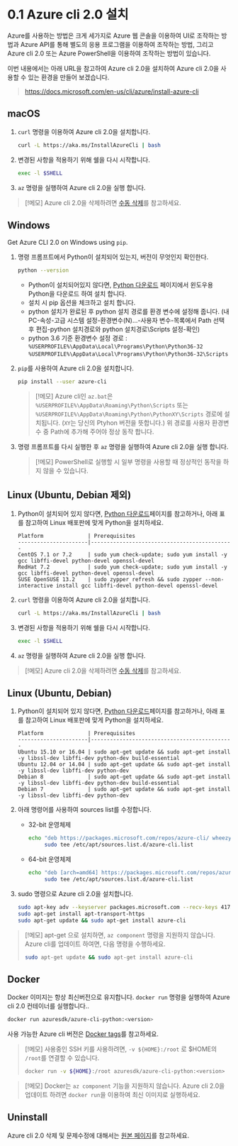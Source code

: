 # 0.1 Azure cli 2.0 설치
Azure를 사용하는 방법은 크게 세가지로 Azure 웹 콘솔을 이용하여 UI로 조작하는 방법과 Azure API를 통해 별도의 응용 프로그램을 이용하여 조작하는 방법, 그리고 Azure cli 2.0 또는 Azure PowerShell을 이용하여 조작하는 방법이 있습니다.

이번 내용에서는 아래 URL을 참고하여 Azure cli 2.0을 설치하여 Azure cli 2.0을 사용할 수 있는 환경을 만들어 보겠습니다.
> https://docs.microsoft.com/en-us/cli/azure/install-azure-cli

## macOS

1. `curl` 명령을 이용하여 Azure cli 2.0을 설치합니다.

   ```bash
   curl -L https://aka.ms/InstallAzureCli | bash
   ```

2. 변경된 사항을 적용하기 위해 쉘을 다시 시작합니다.

   ```bash
   exec -l $SHELL
   ```
   
3. `az` 명령을 실행하여 Azure cli 2.0을 실행 합니다.

> [!메모]
> Azure cli 2.0을 삭제하려면 [수동 삭제](#uninstall)를 참고하세요.

## Windows

Get Azure CLI 2.0 on Windows using `pip`. 

1. 명령 프롬프트에서 Python이 설치되어 있는지, 버전이 무엇인지 확인한다.

   ```bash
   python --version
   ```

   - Python이 설치되어있지 않다면, [Python 다운로드](https://www.python.org/downloads/) 페이지에서 윈도우용 Python을 다운로드 하여 설치 합니다.
   - 설치 시 pip 옵션을 체크하고 설치 합니다.
   - python 설치가 완료된 후 python 설치 경로를 환경 변수에 설정해 줍니다. (내 PC-속성-고급 시스템 설정-환경변수(N)...-사용자 변수-목록에서 Path 선택 후 편집-python 설치경로와 python 설치경로\Scripts 설정-확인)
   - python 3.6 기준 환경변수 설정 경로 : `%USERPROFILE%\AppData\Local\Programs\Python\Python36-32`
   `%USERPROFILE%\AppData\Local\Programs\Python\Python36-32\Scripts`

3. `pip`를 사용하여 Azure cli 2.0을 설치합니다.

   ```bash
   pip install --user azure-cli
   ```

   > [!메모]
   > Azure cli인 `az.bat`은  `%USERPROFILE%\AppData\Roaming\Python\Scripts`
   > 또는 `%USERPROFILE%\AppData\Roaming\Python\PythonXY\Scripts` 경로에 설치됩니다.
   > (`XY`는 당신의 Ptyhon 버전을 뜻합니다.)
   > 위 경로를 사용자 환경변수 중 Path에 추가해 주어야 정상 동작 합니다.
   
4. 명령 프롬프트를 다시 실행한 후 `az` 명령을 실행하여 Azure cli 2.0을 실행 합니다.

   > [!메모]
   > PowerShell로 실행할 시 일부 명령을 사용할 때 정상적인 동작을 하지 않을 수 있습니다.

## Linux (Ubuntu, Debian 제외)

1. Python이 설치되어 있지 않다면, [Python 다운로드](https://www.python.org/downloads)페이지를 참고하거나, 아래 표를 참고하여 Linux 배포판에 맞게 Python을 설치하세요.

   ```
   Platform              | Prerequisites
   ----------------------|---------------------------------------------
   CentOS 7.1 or 7.2     | sudo yum check-update; sudo yum install -y gcc libffi-devel python-devel openssl-devel
   RedHat 7.2            | sudo yum check-update; sudo yum install -y gcc libffi-devel python-devel openssl-devel
   SUSE OpenSUSE 13.2    | sudo zypper refresh && sudo zypper --non-interactive install gcc libffi-devel python-devel openssl-devel
   ```

2. `curl` 명령을 이용하여 Azure cli 2.0을 설치합니다.

   ```bash
   curl -L https://aka.ms/InstallAzureCli | bash
   ```

3. 변경된 사항을 적용하기 위해 쉘을 다시 시작합니다.

   ```bash
   exec -l $SHELL
   ```
   
4. `az` 명령을 실행하여 Azure cli 2.0을 실행 합니다.

> [!메모]
> Azure cli 2.0을 삭제하려면 [수동 삭제](#uninstall)를 참고하세요.

## Linux (Ubuntu, Debian)

1. Python이 설치되어 있지 않다면, [Python 다운로드](https://www.python.org/downloads)페이지를 참고하거나, 아래 표를 참고하여 Linux 배포판에 맞게 Python을 설치하세요.

   ```
   Platform              | Prerequisites
   ----------------------|---------------------------------------------
   Ubuntu 15.10 or 16.04 | sudo apt-get update && sudo apt-get install -y libssl-dev libffi-dev python-dev build-essential
   Ubuntu 12.04 or 14.04 | sudo apt-get update && sudo apt-get install -y libssl-dev libffi-dev python-dev
   Debian 8              | sudo apt-get update && sudo apt-get install -y libssl-dev libffi-dev python-dev build-essential
   Debian 7              | sudo apt-get update && sudo apt-get install -y libssl-dev libffi-dev python-dev
   ```

2. 아래 명령어를 사용하여 sources list를 수정합니다.

   - 32-bit 운영체제

     ```bash
     echo "deb https://packages.microsoft.com/repos/azure-cli/ wheezy main" | \
          sudo tee /etc/apt/sources.list.d/azure-cli.list
     ```

   - 64-bit 운영체제

     ```bash
     echo "deb [arch=amd64] https://packages.microsoft.com/repos/azure-cli/ wheezy main" | \
          sudo tee /etc/apt/sources.list.d/azure-cli.list
     ```

2. sudo 명령으로 Azure cli 2.0을 설치합니다.

   ```bash
   sudo apt-key adv --keyserver packages.microsoft.com --recv-keys 417A0893
   sudo apt-get install apt-transport-https
   sudo apt-get update && sudo apt-get install azure-cli
   ```
> [!메모]
> apt-get 으로 설치하면, `az component` 명령을 지원하지 않습니다.
Azure cli를 업데이트 하여면, 다음 명령을 수행하세요.
>
> ```bash
> sudo apt-get update && sudo apt-get install azure-cli
> ```

## Docker

Docker 이미지는 항상 최신버전으로 유지합니다. `docker run` 명령을 실행하여 Azure cli 2.0 컨테이너를 실행합니다..

```bash
docker run azuresdk/azure-cli-python:<version>
```

사용 가능한 Azure cli 버전은 [Docker tags](https://hub.docker.com/r/azuresdk/azure-cli-python/tags/)를 참고하세요.

> [!메모]
> 사용중인 SSH 키를 사용하려면, `-v ${HOME}:/root` 로 $HOME의 `/root`를 연결할 수 있습니다.
>
> ```bash
> docker run -v ${HOME}:/root azuresdk/azure-cli-python:<version>
> ```

> [!메모]
> Docker는 `az component` 기능을 지원하지 않습니다. Azure cli 2.0을 업데이트 하려면 `docker run`을 이용하여 최신 이미지로 실행하세요.

## Uninstall

Azure cli 2.0 삭제 및 문제수정에 대해서는 [원본 페이지](https://docs.microsoft.com/en-us/cli/azure/install-azure-cli)를 참고하세요.